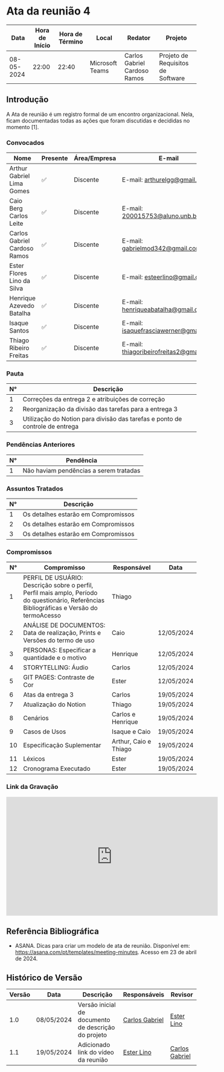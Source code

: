 # Ata da reunião 4

| Data       | Hora de Início | Hora de Término | Local           | Redator               | Projeto       |
|------------|-----------------|------------------|-----------------|-----------------------|---------------|
| 08-05-2024 | 22:00           | 22:40            | Microsoft Teams | Carlos Gabriel Cardoso Ramos | Projeto de Requisitos de Software|

## Introdução

A Ata de reunião é um registro formal de um encontro organizacional. Nela, ficam documentadas todas as ações que foram discutidas e decididas no momento [1].

### Convocados

| Nome                                  | Presente | Área/Empresa | E-mail                                |
|---------------------------------------|----------|--------------|---------------------------------------|
| Arthur Gabriel Lima Gomes                  | ✅        | Discente     | E-mail: arthurelgg@gmail.com |
| Caio Berg Carlos Leite            | ✅        | Discente     | E-mail: 200015753@aluno.unb.br        |
| Carlos Gabriel Cardoso Ramos                | ✅       | Discente     | E-mail: gabrielmod342@gmail.com    |
| Ester Flores Lino da Silva                | ✅       | Discente     | E-mail: esteerlino@gmail.com   |
| Henrique Azevedo Batalha             | ✅       | Discente     | E-mail:  henriqueabatalha@gmail.com     |
| Isaque Santos | ✅        | Discente     | E-mail: isaquefrasciawerner@gmail.com        |
| Thiago Ribeiro Freitas                   | ✅     | Discente     | E-mail: thiagoribeirofreitas2@gmail.com         |

### Pauta

| N°  | Descrição                                         |
|-----|---------------------------------------------------|
| 1   | Correções da entrega 2 e atribuições de correção |
| 2   | Reorganização da divisão das tarefas para a entrega 3 |
| 3   | Utilização do Notion para divisão das tarefas e ponto de controle de entrega |


### Pendências Anteriores

| N°  | Pendência                                          |
|-----|----------------------------------------------------|
| 1   | Não haviam pendências a serem tratadas            |

### Assuntos Tratados

| N°  | Descrição                                           |
|-----|-----------------------------------------------------|
| 1   | Os detalhes estarão em Compromissos |
| 2   | Os detalhes estarão em Compromissos |
| 3   | Os detalhes estarão em Compromissos |

### Compromissos

| N°  | Compromisso                           | Responsável        | Data       |
|-----|---------------------------------------|--------------------|------------|
| 1   | PERFIL DE USUÁRIO: Descrição sobre o perfil, Perfil mais amplo, Período do questionário, Referências Bibliográficas e Versão do termoAcesso | Thiago               | 
| 2   | ANÁLISE DE DOCUMENTOS: Data de realização, Prints e Versões do termo de uso | Caio               | 12/05/2024 |
| 3   | PERSONAS: Especificar a quantidade e o motivo                  | Henrique               | 12/05/2024 |
| 4   | STORYTELLING: Áudio                  | Carlos               | 12/05/2024 |
| 5   | GIT PAGES: Contraste de Cor                  | Ester               | 12/05/2024 |
| 6   | Atas da entrega 3                   | Carlos               | 19/05/2024 |
| 7   | Atualização do Notion                            | Thiago             | 19/05/2024  |
| 8   | Cenários                         |   Carlos e Henrique    | 19/05/2024  |
| 9   | Casos de Usos                         | Isaque e Caio    | 19/05/2024 |
| 10   | Especificação Suplementar                          | Arthur, Caio e Thiago           | 19/05/2024  |
| 11   | Léxicos                    | Ester               | 19/05/2024 |
| 12   | Cronograma Executado                   | Ester              | 19/05/2024 |

### Link da Gravação

<iframe width="560" height="315" src="https://www.youtube.com/embed/Kia6lLGpYD4?si=156c6ONT2pmD6Iwz" title="YouTube video player" frameborder="0" allow="accelerometer; autoplay; clipboard-write; encrypted-media; gyroscope; picture-in-picture; web-share" referrerpolicy="strict-origin-when-cross-origin" allowfullscreen></iframe>

## Referência Bibliográfica

- ASANA. Dicas para criar um modelo de ata de reunião. Disponível em: https://asana.com/pt/templates/meeting-minutes. Acesso em 23 de abril de 2024.

## Histórico de Versão

| Versão | Data       | Descrição                           | Responsáveis          | Revisor        |
|--------|------------|-------------------------------------|------------------------|----------------|
|  1.0	|08/05/2024|	Versão inicial de documento de descrição do projeto	|[Carlos Gabriel](https://github.com/TheCarlosRamos) |[Ester Lino](https://github.com/esteerlino) |
|  1.1	|19/05/2024|	Adicionado link do vídeo da reunião	| [Ester Lino](https://github.com/esteerlino) | [Carlos Gabriel](https://github.com/TheCarlosRamos) |

